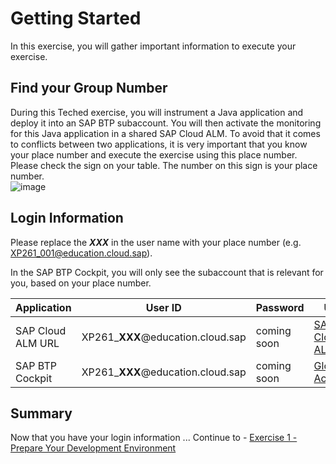 # Getting Started

In this exercise, you will gather important information to execute your exercise.

## Find your Group Number

During this Teched exercise, you will instrument a Java application and deploy it into an SAP BTP subaccount. You will then activate the monitoring for this Java application in a shared SAP Cloud ALM. 
To avoid that it comes to conflicts between two applications, it is very important that you know your place number and execute the exercise using this place number.
Please check the sign on your table. The number on this sign is your place number. 
<br>![image](https://github.com/SAP-samples/teched2023-XP261/assets/113598836/54932772-3d0a-4d2c-9030-23fdcc52c170)

## Login Information

Please replace the _**XXX**_ in the user name with your place number (e.g. XP261_001@education.cloud.sap).

In the SAP BTP Cockpit, you will only see the subaccount that is relevant for you, based on your place number.

| Application | User ID | Password | URL |
|---|---|---|---|
| SAP Cloud ALM URL | XP261_**XXX**@education.cloud.sap | coming soon | [SAP Cloud ALM](https://xp261-9kx159xc.eu10.alm.cloud.sap/launchpad#Shell-home) |
| SAP BTP Cockpit | XP261_**XXX**@education.cloud.sap | coming soon | [Global Account](https://amer.cockpit.btp.cloud.sap/cockpit/?idp=tdct3ched1.accounts.ondemand.com#/globalaccount/e2a835b0-3011-4c79-818a-d7767c4627cd) |

## Summary

Now that you have your login information ... 
Continue to - [Exercise 1 - Prepare Your Development Environment](../ex1/README.md)
